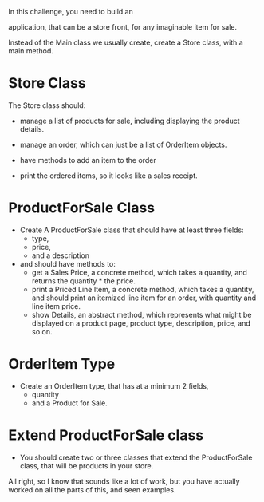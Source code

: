 
In this challenge, you need to build an

application, that can be a store front, for any imaginable item for sale.

Instead of the Main class we usually create, create a Store class, with a main method.


# Store Class

The Store class should:

- manage a list of products for sale, including displaying the product details.

- manage an order, which can just be a list of OrderItem objects.

- have methods to add an item to the order

- print the ordered items, so it looks like a sales receipt.

# ProductForSale Class

- Create A ProductForSale class that should have at least three fields:
    - type,
    - price, 
    - and a description
- and should have methods to:
    - get a Sales Price, a concrete method, which takes a quantity, and returns the quantity * the price.
    - print a Priced Line Item, a concrete method, which takes a quantity, and should print an itemized line item for an order, with quantity and line item price.
    - show Details, an abstract method, which represents what might be displayed on a product page, product type, description, price, and so on.

# OrderItem Type

- Create an OrderItem type, that has at a minimum 2 fields,
    - quantity
    - and a Product for Sale.

# Extend ProductForSale class

- You should create two or three classes that extend the ProductForSale class, that will be products in your store.

All right, so I know that sounds like a lot of work, but you have actually worked on all the parts of this, and seen examples.